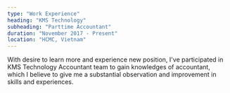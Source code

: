 ```yaml
---
type: "Work Experience"
heading: "KMS Technology"
subheading: "Parttime Accountant"
duration: "November 2017 - Present"
location: "HCMC, Vietnam"
---
```

With desire to learn more and experience new position, I've participated in 
KMS Technology Accountant team to gain knowledges of accountant, which I believe
to give me a substantial observation and improvement in skills and experiences.
